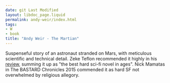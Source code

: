 ```yaml
---
date: git Last Modified
layout: libdoc_page.liquid
permalink: andy-weir/index.html
tags:
- W
- book
title: "Andy Weir - The Martian"
---
```


Suspenseful story of an astronaut stranded on Mars, with  meticulous scientific and technical detail. Zeke Teflon recommended it highly in  his <a href="https://seesharppress.wordpress.com/2015/02/01/review-the-martian-by-andy-weir/"> review</a>, summing it up as "the best hard sci-fi novel in ages". Nick Mamatas in The BASTARD Chronicles 2015  commended it  as hard SF not overwhelmed by religious allegory.